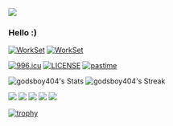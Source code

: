 ![](https://github.com/rfyiamcool/rfyiamcool/blob/master/header.png)
### Hello :)

[![WorkSet](https://img.shields.io/badge/IDE-JetBrains-purple)](https://www.jetbrains.com/)
[![WorkSet](https://img.shields.io/badge/OS-macOS_Sequoia_15.2-blue)](https://www.apple.com/macos/sonoma/)

[![996.icu](https://img.shields.io/badge/NO_996-996.icu-red)](https://996.icu)
[![LICENSE](https://img.shields.io/badge/license-Anti%20996-blue.svg)](https://github.com/996icu/996.ICU/blob/master/LICENSE)
[![pastime](https://img.shields.io/badge/%E6%83%B3%E8%A6%81%E6%B6%88%E9%81%A3%E5%90%97-66CCFF)](https://theuselessweb.com/)

![godsboy404's Stats](https://github-readme-stats.vercel.app/api?username=godsboy404&theme=tokyonight&show_icons=true&hide_border=true&count_private=true)
![godsboy404's Streak](https://github-readme-streak-stats.herokuapp.com/?user=godsboy404&theme=tokyonight&hide_border=true)

![](https://github.com/sindresorhus/sindresorhus/blob/main/counter.gif) ![](https://github.com/sindresorhus/sindresorhus/blob/main/badge5.gif) ![](https://github.com/sindresorhus/sindresorhus/blob/main/badge1.gif) ![](https://github.com/sindresorhus/sindresorhus/blob/main/badge3.png) ![](https://github.com/sindresorhus/sindresorhus/blob/main/badge6.gif)


[![trophy](https://github-profile-trophy.vercel.app/?username=godsboy404)](https://github.com/ryo-ma/github-profile-trophy)
